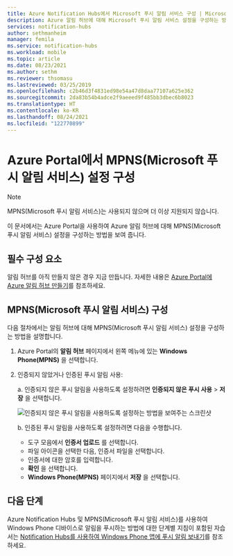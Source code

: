 ```yaml
---
title: Azure Notification Hubs에서 Microsoft 푸시 알림 서비스 구성 | Microsoft Docs
description: Azure 알림 허브에 대해 Microsoft 푸시 알림 서비스 설정을 구성하는 방법을 알아봅니다.
services: notification-hubs
author: sethmanheim
manager: femila
ms.service: notification-hubs
ms.workload: mobile
ms.topic: article
ms.date: 08/23/2021
ms.author: sethm
ms.reviewer: thsomasu
ms.lastreviewed: 03/25/2019
ms.openlocfilehash: c2b46d3f4831ed98e54a47d8daa77107a625e362
ms.sourcegitcommit: 2da83b54b4adce2f9aeeed9f485bb3dbec6b8023
ms.translationtype: HT
ms.contentlocale: ko-KR
ms.lasthandoff: 08/24/2021
ms.locfileid: "122770899"
---
```

# <a name="configure-microsoft-push-notification-service-mpns-settings-in-the-azure-portal"></a>Azure Portal에서 MPNS(Microsoft 푸시 알림 서비스) 설정 구성

> [!NOTE]
> MPNS(Microsoft 푸시 알림 서비스)는 사용되지 않으며 더 이상 지원되지 않습니다.

이 문서에서는 Azure Portal을 사용하여 Azure 알림 허브에 대해 MPNS(Microsoft 푸시 알림 서비스) 설정을 구성하는 방법을 보여 줍니다.

## <a name="prerequisites"></a>필수 구성 요소

알림 허브를 아직 만들지 않은 경우 지금 만듭니다. 자세한 내용은 [Azure Portal에 Azure 알림 허브 만들기](create-notification-hub-portal.md)를 참조하세요.

## <a name="configure-microsoft-push-notification-service-mpns"></a>MPNS(Microsoft 푸시 알림 서비스) 구성

다음 절차에서는 알림 허브에 대해 MPNS(Microsoft 푸시 알림 서비스) 설정을 구성하는 방법을 설명합니다.

1. Azure Portal의 **알림 허브** 페이지에서 왼쪽 메뉴에 있는 **Windows Phone(MPNS)** 을 선택합니다.
2. 인증되지 않았거나 인증된 푸시 알림 사용:

   a. 인증되지 않은 푸시 알림을 사용하도록 설정하려면 **인증되지 않은 푸시 사용** > **저장** 을 선택합니다.

      ![인증되지 않은 푸시 알림을 사용하도록 설정하는 방법을 보여주는 스크린샷](./media/notification-hubs-windows-phone-get-started/azure-portal-unauth.png)

   b. 인증된 푸시 알림을 사용하도록 설정하려면 다음을 수행합니다.
      * 도구 모음에서 **인증서 업로드** 를 선택합니다.
      * 파일 아이콘을 선택한 다음, 인증서 파일을 선택합니다.
      * 인증서에 대한 암호를 입력합니다.
      * **확인** 을 선택합니다.
      * **Windows Phone(MPNS)** 페이지에서 **저장** 을 선택합니다.

## <a name="next-steps"></a>다음 단계

Azure Notification Hubs 및 MPNS(Microsoft 푸시 알림 서비스)를 사용하여 Windows Phone 디바이스로 알림을 푸시하는 방법에 대한 단계별 지침이 포함된 자습서는 [Notification Hubs를 사용하여 Windows Phone 앱에 푸시 알림 보내기](notification-hubs-windows-mobile-push-notifications-mpns.md)를 참조하세요.
